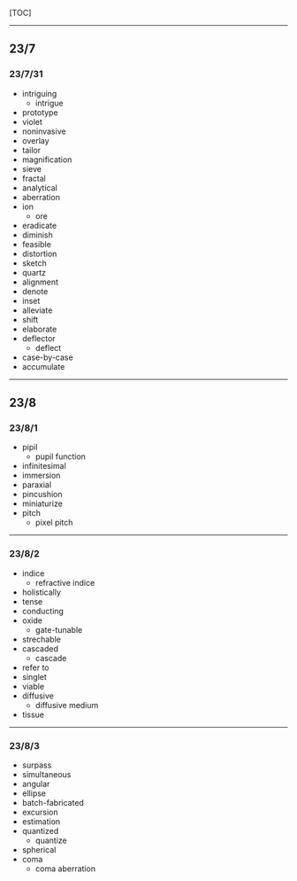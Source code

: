 [TOC]

---
## 23/7

### 23/7/31
- intriguing
  - intrigue
- prototype
- violet
- noninvasive
- overlay
- tailor
- magnification
- sieve
- fractal
- analytical
- aberration
- ion
  - ore
- eradicate
- diminish
- feasible
- distortion
- sketch
- quartz
- alignment
- denote
- inset
- alleviate
- shift
- elaborate
- deflector
  - deflect
- case-by-case
- accumulate 

---
## 23/8

### 23/8/1
- pipil
  - pupil function
- infinitesimal
- immersion
- paraxial
- pincushion
- miniaturize
- pitch
  - pixel pitch


---
### 23/8/2
- indice
  - refractive indice
- holistically
- tense
- conducting
- oxide
  - gate-tunable
- strechable
- cascaded
  - cascade
- refer to
- singlet
- viable
- diffusive
  - diffusive medium
- tissue

---
### 23/8/3
- surpass
- simultaneous
- angular
- ellipse
- batch-fabricated
- excursion
- estimation
- quantized
  - quantize
- spherical
- coma
  - coma aberration
